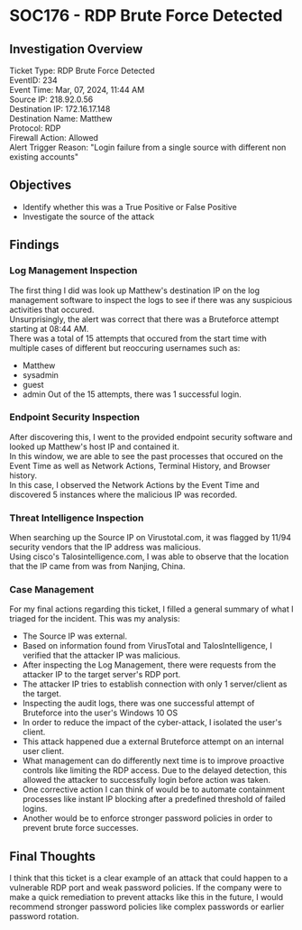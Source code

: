 # SOC176 - RDP Brute Force Detected

## Investigation Overview
Ticket Type: RDP Brute Force Detected <br>
EventID: 234 <br>
Event Time: Mar, 07, 2024, 11:44 AM <br>
Source IP: 218.92.0.56 <br>
Destination IP: 172.16.17.148 <br>
Destination Name: Matthew <br>
Protocol: RDP <br>
Firewall Action: Allowed <br>
Alert Trigger Reason: "Login failure from a single source with different non existing accounts" <br>

## Objectives
- Identify whether this was a True Positive or False Positive
- Investigate the source of the attack

## Findings
### Log Management Inspection
The first thing I did was look up Matthew's destination IP on the log management software to inspect the logs to see if there was any suspicious activities that occured. <br>
Unsurprisingly, the alert was correct that there was a Bruteforce attempt starting at 08:44 AM. <br>
There was a total of 15 attempts that occured from the start time with multiple cases of different but reoccuring usernames such as:
- Matthew
- sysadmin
- guest
- admin
Out of the 15 attempts, there was 1 successful login.

### Endpoint Security Inspection
After discovering this, I went to the provided endpoint security software and looked up Matthew's host IP and contained it. <br>
In this window, we are able to see the past processes that occured on the Event Time as well as Network Actions, Terminal History, and Browser history. <br>
In this case, I observed the Network Actions by the Event Time and discovered 5 instances where the malicious IP was recorded.

### Threat Intelligence Inspection
When searching up the Source IP on Virustotal.com, it was flagged by 11/94 security vendors that the IP address was malicious. <br>
Using cisco's Talosintelligence.com, I was able to observe that the location that the IP came from was from Nanjing, China.


### Case Management
For my final actions regarding this ticket, I filled a general summary of what I triaged for the incident. This was my analysis:
- The Source IP was external.
- Based on information found from VirusTotal and TalosIntelligence, I verified that the attacker IP was malicious.
- After inspecting the Log Management, there were requests from the attacker IP to the target server's RDP port.
- The attacker IP tries to establish connection with only 1 server/client as the target.
- Inspecting the audit logs, there was one successful attempt of Bruteforce into the user's Windows 10 OS
- In order to reduce the impact of the cyber-attack, I isolated the user's client.
- This attack happened due a external Bruteforce attempt on an internal user client.
- What management can do differently next time is to improve proactive controls like limiting the RDP access. Due to the delayed detection, this allowed the attacker to successfully login before action was taken.
- One corrective action I can think of would be to automate containment processes like instant IP blocking after a predefined threshold of failed logins.
- Another would be to enforce stronger password policies in order to prevent brute force successes.

## Final Thoughts
I think that this ticket is a clear example of an attack that could happen to a vulnerable RDP port and weak password policies. If the company were to make a quick remediation to prevent attacks like this in the future, I would recommend stronger password policies like complex passwords or earlier password rotation.
